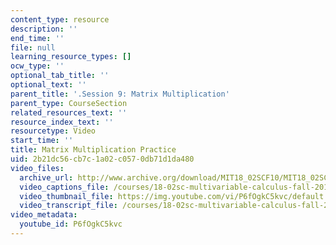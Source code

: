 ```yaml
---
content_type: resource
description: ''
end_time: ''
file: null
learning_resource_types: []
ocw_type: ''
optional_tab_title: ''
optional_text: ''
parent_title: '.Session 9: Matrix Multiplication'
parent_type: CourseSection
related_resources_text: ''
resource_index_text: ''
resourcetype: Video
start_time: ''
title: Matrix Multiplication Practice
uid: 2b21dc56-cb7c-1a02-c057-0db71d1da480
video_files:
  archive_url: http://www.archive.org/download/MIT18_02SCF10/MIT18_02SCF10Rec_08_300k.mp4
  video_captions_file: /courses/18-02sc-multivariable-calculus-fall-2010/622c1e2f44de5f04a7a4b8c39b1ab4b3_P6fOgkC5kvc.vtt
  video_thumbnail_file: https://img.youtube.com/vi/P6fOgkC5kvc/default.jpg
  video_transcript_file: /courses/18-02sc-multivariable-calculus-fall-2010/7c7b63239088b85e92fd1b761fd617a2_P6fOgkC5kvc.pdf
video_metadata:
  youtube_id: P6fOgkC5kvc
---
```

